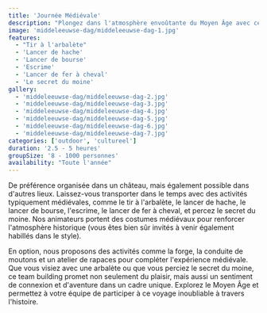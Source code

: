 ```yaml
---
title: 'Journée Médiévale'
description: "Plongez dans l'atmosphère envoûtante du Moyen Âge avec ce team building immersif"
image: 'middeleeuwse-dag/middeleeuwse-dag-1.jpg'
features:
  - "Tir à l'arbalète"
  - 'Lancer de hache'
  - 'Lancer de bourse'
  - 'Escrime'
  - 'Lancer de fer à cheval'
  - 'Le secret du moine'
gallery:
  - 'middeleeuwse-dag/middeleeuwse-dag-2.jpg'
  - 'middeleeuwse-dag/middeleeuwse-dag-3.jpg'
  - 'middeleeuwse-dag/middeleeuwse-dag-4.jpg'
  - 'middeleeuwse-dag/middeleeuwse-dag-5.jpg'
  - 'middeleeuwse-dag/middeleeuwse-dag-6.jpg'
  - 'middeleeuwse-dag/middeleeuwse-dag-7.jpg'
categories: ['outdoor', 'cultureel']
duration: '2.5 - 5 heures'
groupSize: '8 - 1000 personnes'
availability: "Toute l'année"
---
```


De préférence organisée dans un château, mais également possible dans d'autres lieux. Laissez-vous transporter dans le temps avec des activités typiquement médiévales, comme le tir à l'arbalète, le lancer de hache, le lancer de bourse, l'escrime, le lancer de fer à cheval, et percez le secret du moine. Nos animateurs portent des costumes médiévaux pour renforcer l'atmosphère historique (vous êtes bien sûr invités à venir également habillés dans le style).

En option, nous proposons des activités comme la forge, la conduite de moutons et un atelier de rapaces pour compléter l'expérience médiévale. Que vous visiez avec une arbalète ou que vous perciez le secret du moine, ce team building promet non seulement du plaisir, mais aussi un sentiment de connexion et d'aventure dans un cadre unique. Explorez le Moyen Âge et permettez à votre équipe de participer à ce voyage inoubliable à travers l'histoire.
